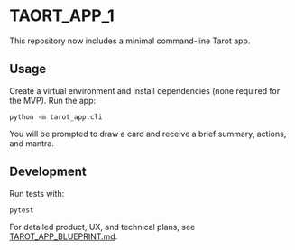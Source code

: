 # TAORT_APP_1

This repository now includes a minimal command-line Tarot app.

## Usage

Create a virtual environment and install dependencies (none required for the MVP). Run the app:

```
python -m tarot_app.cli
```

You will be prompted to draw a card and receive a brief summary, actions, and mantra.

## Development

Run tests with:

```
pytest
```

For detailed product, UX, and technical plans, see [TAROT_APP_BLUEPRINT.md](TAROT_APP_BLUEPRINT.md).
